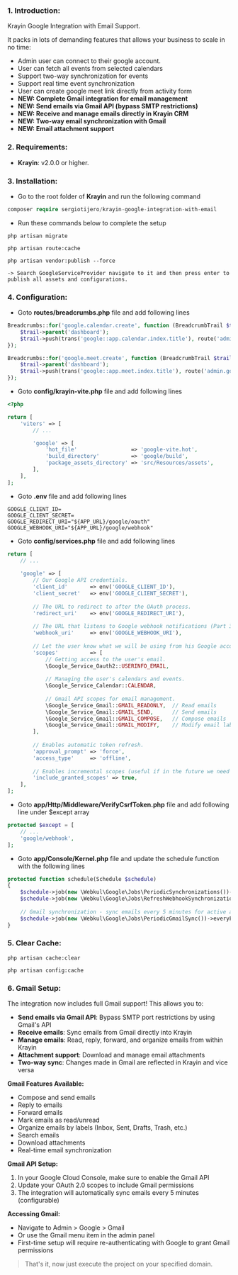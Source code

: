 ### 1. Introduction:

Krayin Google Integration with Email Support.

It packs in lots of demanding features that allows your business to scale in no time:

* Admin user can connect to their google account.
* User can fetch all events from selected calendars
* Support two-way synchronization for events
* Support real time event synchronization
* User can create google meet link directly from activity form
* **NEW: Complete Gmail integration for email management**
* **NEW: Send emails via Gmail API (bypass SMTP restrictions)**
* **NEW: Receive and manage emails directly in Krayin CRM**
* **NEW: Two-way email synchronization with Gmail**
* **NEW: Email attachment support**


### 2. Requirements:

* **Krayin**: v2.0.0 or higher.


### 3. Installation:

* Go to the root folder of **Krayin** and run the following command

~~~php
composer require sergiotijero/krayin-google-integration-with-email
~~~

* Run these commands below to complete the setup

~~~
php artisan migrate
~~~

~~~
php artisan route:cache
~~~

~~~
php artisan vendor:publish --force

-> Search GoogleServiceProvider navigate to it and then press enter to publish all assets and configurations.
~~~


### 4. Configuration:

* Goto **routes/breadcrumbs.php** file and add following lines

```php
Breadcrumbs::for('google.calendar.create', function (BreadcrumbTrail $trail) {
    $trail->parent('dashboard');
    $trail->push(trans('google::app.calendar.index.title'), route('admin.google.index', ['route' => request('route')]));
});

Breadcrumbs::for('google.meet.create', function (BreadcrumbTrail $trail) {
    $trail->parent('dashboard');
    $trail->push(trans('google::app.meet.index.title'), route('admin.google.index', ['route' => request('route')]));
});
```

* Goto **config/krayin-vite.php** file and add following lines

```php
<?php

return [
    'viters' => [
        // ...

        'google' => [
            'hot_file'                 => 'google-vite.hot',
            'build_directory'          => 'google/build',
            'package_assets_directory' => 'src/Resources/assets',
        ],
    ],
];

```

* Goto **.env** file and add following lines

```.env
GOOGLE_CLIENT_ID=
GOOGLE_CLIENT_SECRET=
GOOGLE_REDIRECT_URI="${APP_URL}/google/oauth"
GOOGLE_WEBHOOK_URI="${APP_URL}/google/webhook"
```

* Goto **config/services.php** file and add following lines

```php
return [
    // ...
    
    'google' => [
        // Our Google API credentials.
        'client_id'       => env('GOOGLE_CLIENT_ID'),
        'client_secret'   => env('GOOGLE_CLIENT_SECRET'),
        
        // The URL to redirect to after the OAuth process.
        'redirect_uri'    => env('GOOGLE_REDIRECT_URI'),
        
        // The URL that listens to Google webhook notifications (Part 3).
        'webhook_uri'     => env('GOOGLE_WEBHOOK_URI'),
        
        // Let the user know what we will be using from his Google account.
        'scopes'          => [
            // Getting access to the user's email.
            \Google_Service_Oauth2::USERINFO_EMAIL,
            
            // Managing the user's calendars and events.
            \Google_Service_Calendar::CALENDAR,
            
            // Gmail API scopes for email management.
            \Google_Service_Gmail::GMAIL_READONLY,  // Read emails
            \Google_Service_Gmail::GMAIL_SEND,      // Send emails
            \Google_Service_Gmail::GMAIL_COMPOSE,   // Compose emails
            \Google_Service_Gmail::GMAIL_MODIFY,    // Modify email labels/status
        ],
        
        // Enables automatic token refresh.
        'approval_prompt' => 'force',
        'access_type'     => 'offline',
        
        // Enables incremental scopes (useful if in the future we need access to another type of data).
        'include_granted_scopes' => true,
    ],
];
```

* Goto **app/Http/Middleware/VerifyCsrfToken.php** file and add following line under $except array

```php
protected $except = [
    // ...
    'google/webhook',
];
```

* Goto **app/Console/Kernel.php** file and update the schedule function with the following lines

```php
protected function schedule(Schedule $schedule)
{
    $schedule->job(new \Webkul\Google\Jobs\PeriodicSynchronizations())->everyFifteenMinutes();
    $schedule->job(new \Webkul\Google\Jobs\RefreshWebhookSynchronizations())->daily();
    
    // Gmail synchronization - sync emails every 5 minutes for active accounts
    $schedule->job(new \Webkul\Google\Jobs\PeriodicGmailSync())->everyFiveMinutes();
}
```

### 5. Clear Cache:
~~~
php artisan cache:clear

php artisan config:cache
~~~

### 6. Gmail Setup:

The integration now includes full Gmail support! This allows you to:

- **Send emails via Gmail API**: Bypass SMTP port restrictions by using Gmail's API
- **Receive emails**: Sync emails from Gmail directly into Krayin
- **Manage emails**: Read, reply, forward, and organize emails from within Krayin
- **Attachment support**: Download and manage email attachments
- **Two-way sync**: Changes made in Gmail are reflected in Krayin and vice versa

**Gmail Features Available:**
- Compose and send emails
- Reply to emails
- Forward emails
- Mark emails as read/unread
- Organize emails by labels (Inbox, Sent, Drafts, Trash, etc.)
- Search emails
- Download attachments
- Real-time email synchronization

**Gmail API Setup:**
1. In your Google Cloud Console, make sure to enable the Gmail API
2. Update your OAuth 2.0 scopes to include Gmail permissions
3. The integration will automatically sync emails every 5 minutes (configurable)

**Accessing Gmail:**
- Navigate to Admin > Google > Gmail
- Or use the Gmail menu item in the admin panel
- First-time setup will require re-authenticating with Google to grant Gmail permissions


> That's it, now just execute the project on your specified domain.

